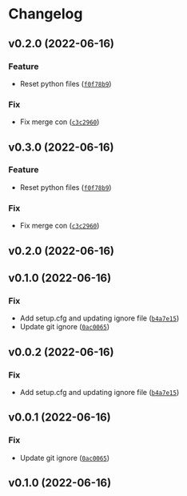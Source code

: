 # Changelog

<!--next-version-placeholder-->

## v0.2.0 (2022-06-16)
### Feature
* Reset python files ([`f0f78b9`](https://github.com/javad123javad/twamp-protocol/commit/f0f78b933589e356e4fcbd50d1d4d017a3156eac))

### Fix
* Fix merge con ([`c3c2960`](https://github.com/javad123javad/twamp-protocol/commit/c3c2960abf3dbd657c404c4216907bd5dd014d19))

## v0.3.0 (2022-06-16)
### Feature
* Reset python files ([`f0f78b9`](https://github.com/javad123javad/twamp-protocol/commit/f0f78b933589e356e4fcbd50d1d4d017a3156eac))

### Fix
* Fix merge con ([`c3c2960`](https://github.com/javad123javad/twamp-protocol/commit/c3c2960abf3dbd657c404c4216907bd5dd014d19))

## v0.2.0 (2022-06-16)


## v0.1.0 (2022-06-16)
### Fix
* Add setup.cfg and updating ignore file ([`b4a7e15`](https://github.com/javad123javad/twamp-protocol/commit/b4a7e15ec6252fc8f52f73cf2a96cc2f2de8ecf9))
* Update git ignore ([`0ac0065`](https://github.com/javad123javad/twamp-protocol/commit/0ac00655ca536b841f030b7504acaec9162f286c))

## v0.0.2 (2022-06-16)
### Fix
* Add setup.cfg and updating ignore file ([`b4a7e15`](https://github.com/emirica/twamp-protocol/commit/b4a7e15ec6252fc8f52f73cf2a96cc2f2de8ecf9))

## v0.0.1 (2022-06-16)
### Fix
* Update git ignore ([`0ac0065`](https://github.com/emirica/twamp-protocol/commit/0ac00655ca536b841f030b7504acaec9162f286c))

## v0.1.0 (2022-06-16)

